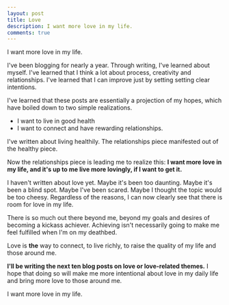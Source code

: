 ```yaml
---
layout: post
title: Love
description: I want more love in my life.
comments: true
---
```

I want more love in my life.

I've been blogging for nearly a year.  Through writing, I've learned about myself.  I've learned that I think a lot about process, creativity and relationships.  I've learned that I can improve just by setting setting clear intentions.

I've learned that these posts are essentially a projection of my hopes, which have boiled down to two simple realizations.

  - I want to live in good health
  - I want to connect and have rewarding relationships.

I've written about living healthily. The relationships piece manifested out of the healthy piece.

Now the relationships piece is leading me to realize this: **I want more love in my life, and it's up to me live more lovingly, if I want to get it.**

I haven't written about love yet.  Maybe it's been too daunting. Maybe it's been a blind spot.  Maybe I've been scared.  Maybe I thought the topic would be too cheesy.  Regardless of the reasons, I can now clearly see that there is room for love in my life.

There is so much out there beyond me, beyond my goals and desires of becoming a kickass achiever.  Achieving isn't necessarily going to make me feel fulfilled when I'm on my deathbed.

Love is **the** way to connect, to live richly, to raise the quality of my life and those around me.

**I'll be writing the next ten blog posts on love or love-related themes.**  I hope that doing so will make me more intentional about love in my daily life and bring more love to those around me.

I want more love in my life.
